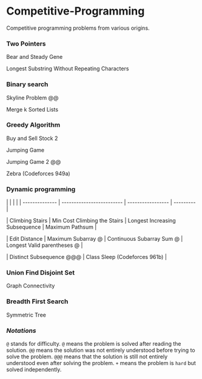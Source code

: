 # Competitive-Programming
Competitive programming problems from various origins.

### Two Pointers
Bear and Steady Gene

Longest Substring Without Repeating Characters

### Binary search
Skyline Problem @@

Merge k Sorted Lists

### Greedy Algorithm
Buy and Sell Stock 2

Jumping Game

Jumping Game 2 @@

Zebra (Codeforces 949a)

### Dynamic programming
|  |  |  |
| -------------- | ------------------------- | ----------------- | --------- |

| Climbing Stairs | Min Cost Climbing the Stairs | Longest Increasing Subsequence | Maximum Pathsum |

| Edit Distance | Maximum Subarray @ | Continuous Subarray Sum @ | Longest Valid parentheses @ |

| Distinct Subsequence @@@ | Class Sleep (Codeforces 961b) |

### Union Find Disjoint Set
Graph Connectivity

### Breadth First Search
Symmetric Tree



### *Notations*
`@` stands for difficulty. `@` means the problem is solved after reading the solution. `@@` means the solution was not entirely understood before trying to solve the problem. `@@@` means that the solution is still not entirely understood even after solving the problem.
`+` means the problem is `hard` but solved independently.
